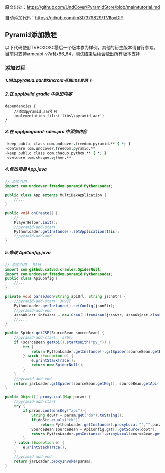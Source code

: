 原文出处：https://github.com/UndCover/PyramidStore/blob/main/tutorial.md

自动添加代码：https://github.com/lm317379829/TVBoxDIY


## Pyramid添加教程

以下代码使用TVBOXOSC最后一个版本作为样例，其他的衍生版本请自行参考。目前只支持armeabi-v7a和x86_64，测试结束后续会放出所有版本支持

### 添加过程

##### 1.添加pyramid.aar到android项目libs目录下

##### 2.在 app\build.gradle 中添加内容
```gralde
dependencies {
    //添加pyramid.aar引用
    implementation files('libs\\pyramid.aar')
}
```
##### 3.在 app\proguard-rules.pro 中添加内容
```pro
-keep public class com.undcover.freedom.pyramid.** { *; }
-dontwarn com.undcover.freedom.pyramid.**
-keep public class com.chaquo.python.** { *; }
-dontwarn com.chaquo.python.**
```
##### 4.修改项目 App.java
```java
// 添加引用
import com.undcover.freedom.pyramid.PythonLoader;

public class App extends MultiDexApplication {
    //...
}
```
```java
public void onCreate() {
	// ....
	PlayerHelper.init();
    //pyramid-add-start
	PythonLoader.getInstance().setApplication(this);
    //pyramid-add-end
}
```
##### 5.修改 ApiConfig.java
```java
// 添加引用   51行
import com.github.catvod.crawler.SpiderNull;
import com.undcover.freedom.pyramid.PythonLoader;
public class ApiConfig {
    //...
}
```

```java
private void parseJson(String apiUrl, String jsonStr) {
    //pyramid-add-start  309行
	PythonLoader.getInstance().setConfig(jsonStr);
    //pyramid-add-end
	JsonObject infoJson = new Gson().fromJson(jsonStr, JsonObject.class);
	//....
}
```

```java
public Spider getCSP(SourceBean sourceBean) {
    //pyramid-add-start   576行
    if (sourceBean.getApi().startsWith("py_")) {
        try {
            return PythonLoader.getInstance().getSpider(sourceBean.getKey(), sourceBean.getExt());
        } catch (Exception e) {
            e.printStackTrace();
            return new SpiderNull();
        }
    }
    //pyramid-add-end
    return jarLoader.getSpider(sourceBean.getKey(), sourceBean.getApi(), sourceBean.getExt());
}
```

```java
public Object[] proxyLocal(Map param) {
    //pyramid-add-start
    try {
        if(param.containsKey("api")){
            String doStr = param.get("do").toString();
            if(doStr.equals("ck"))
                return PythonLoader.getInstance().proxyLocal("","",param);
            SourceBean sourceBean = ApiConfig.get().getSource(doStr);
            return PythonLoader.getInstance().proxyLocal(sourceBean.getKey(),sourceBean.getExt(),param);
        }
    } catch (Exception e) {
        e.printStackTrace();
    }
    //pyramid-add-end
    return jarLoader.proxyInvoke(param);
}
```
